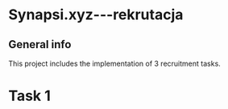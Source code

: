 # Synapsi.xyz---rekrutacja

## General info
This project includes the implementation of 3 recruitment tasks.

# Task 1
